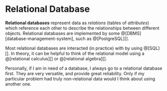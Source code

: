 # Relational Database

__Relational databases__ represent data as *relations* (tables of *attributes*) which
reference each other to describe the relationships between different objects.
Relational databases are implemented by some @[DBMS][database-management-system], such
as @[PostgreSQL][].

Most relational databases are interacted (in practice) with by using @[SQL][]. In theory,
it can be helpful to think of the relational model using a @[relational calculus][] or
@[relational algebra][].

Personally, if I am in need of a database, I always go to a relational database first.
They are very versatile, and provide great reliability. Only if my particular problem
had truly non-relational data would I think about using another one.
